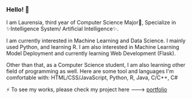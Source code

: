 ### Hello! 👋

I am Laurensia, third year of Computer Science Major🔭, Specialize in ✨Intelligence System/ Artificial Intelligence✨.

I am currently interested in Machine Learning and Data Science. I mainly used Python, and learning R. I am also interested in Machine Learning Model Deployment and currently learning Web Development (Flask).

Other than that, as a Computer Science student, I am also learning other field of programming as well. Here are some tool and languages I'm comfortable with:
HTML/CSS/JavaScript, Python, R, Java, C/C++, C#

⚡ To see my works, please check my project here ---> [portfolio](https://github.com/laurensiavee/portfolio)

